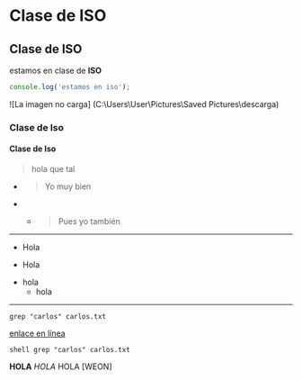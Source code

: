 # Clase de ISO
## Clase de ISO
estamos en clase de **ISO**

```js
console.log('estamos en iso');
```

![La imagen no carga] (C:\Users\User\Pictures\Saved Pictures\descarga)
### Clase de Iso
#### Clase de Iso

> hola que tal

- > Yo muy bien

- - >Pues yo también
- - -
+ Hola
- Hola
* hola
    - hola
_ _ _ 
```shell
grep "carlos" carlos.txt
```

[enlace en línea](https://www.google.com)

``shell
grep "carlos" carlos.txt
``

**HOLA** _HOLA_ HOLA [WEON]